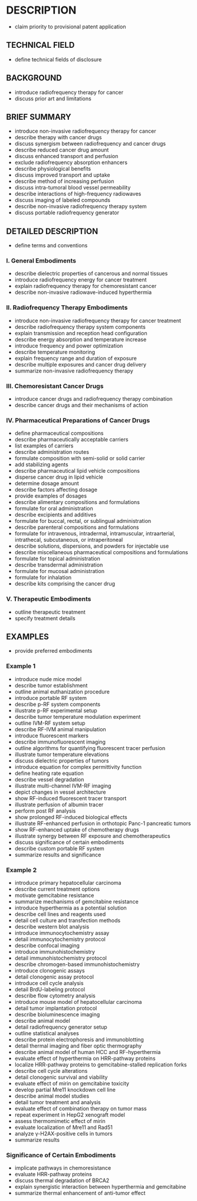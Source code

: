 # DESCRIPTION

- claim priority to provisional patent application

## TECHNICAL FIELD

- define technical fields of disclosure

## BACKGROUND

- introduce radiofrequency therapy for cancer
- discuss prior art and limitations

## BRIEF SUMMARY

- introduce non-invasive radiofrequency therapy for cancer
- describe therapy with cancer drugs
- discuss synergism between radiofrequency and cancer drugs
- describe reduced cancer drug amount
- discuss enhanced transport and perfusion
- exclude radiofrequency absorption enhancers
- describe physiological benefits
- discuss improved transport and uptake
- describe method of increasing perfusion
- discuss intra-tumoral blood vessel permeability
- describe interactions of high-frequency radiowaves
- discuss imaging of labeled compounds
- describe non-invasive radiofrequency therapy system
- discuss portable radiofrequency generator

## DETAILED DESCRIPTION

- define terms and conventions

### I. General Embodiments

- describe dielectric properties of cancerous and normal tissues
- introduce radiofrequency energy for cancer treatment
- explain radiofrequency therapy for chemoresistant cancer
- describe non-invasive radiowave-induced hyperthermia

### II. Radiofrequency Therapy Embodiments

- introduce non-invasive radiofrequency therapy for cancer treatment
- describe radiofrequency therapy system components
- explain transmission and reception head configuration
- describe energy absorption and temperature increase
- introduce frequency and power optimization
- describe temperature monitoring
- explain frequency range and duration of exposure
- describe multiple exposures and cancer drug delivery
- summarize non-invasive radiofrequency therapy

### III. Chemoresistant Cancer Drugs

- introduce cancer drugs and radiofrequency therapy combination
- describe cancer drugs and their mechanisms of action

### IV. Pharmaceutical Preparations of Cancer Drugs

- define pharmaceutical compositions
- describe pharmaceutically acceptable carriers
- list examples of carriers
- describe administration routes
- formulate composition with semi-solid or solid carrier
- add stabilizing agents
- describe pharmaceutical lipid vehicle compositions
- disperse cancer drug in lipid vehicle
- determine dosage amount
- describe factors affecting dosage
- provide examples of dosages
- describe alimentary compositions and formulations
- formulate for oral administration
- describe excipients and additives
- formulate for buccal, rectal, or sublingual administration
- describe parenteral compositions and formulations
- formulate for intravenous, intradermal, intramuscular, intraarterial, intrathecal, subcutaneous, or intraperitoneal
- describe solutions, dispersions, and powders for injectable use
- describe miscellaneous pharmaceutical compositions and formulations
- formulate for topical administration
- describe transdermal administration
- formulate for mucosal administration
- formulate for inhalation
- describe kits comprising the cancer drug

### V. Therapeutic Embodiments

- outline therapeutic treatment
- specify treatment details

## EXAMPLES

- provide preferred embodiments

### Example 1

- introduce nude mice model
- describe tumor establishment
- outline animal euthanization procedure
- introduce portable RF system
- describe p-RF system components
- illustrate p-RF experimental setup
- describe tumor temperature modulation experiment
- outline IVM-RF system setup
- describe RF-IVM animal manipulation
- introduce fluorescent markers
- describe immunofluorescent imaging
- outline algorithms for quantifying fluorescent tracer perfusion
- illustrate tumor temperature elevations
- discuss dielectric properties of tumors
- introduce equation for complex permittivity function
- define heating rate equation
- describe vessel degradation
- illustrate multi-channel IVM-RF imaging
- depict changes in vessel architecture
- show RF-induced fluorescent tracer transport
- illustrate perfusion of albumin tracer
- perform post RF analysis
- show prolonged RF-induced biological effects
- illustrate RF-enhanced perfusion in orthotopic Panc-1 pancreatic tumors
- show RF-enhanced uptake of chemotherapy drugs
- illustrate synergy between RF exposure and chemotherapeutics
- discuss significance of certain embodiments
- describe custom portable RF system
- summarize results and significance

### Example 2

- introduce primary hepatocellular carcinoma
- describe current treatment options
- motivate gemcitabine resistance
- summarize mechanisms of gemcitabine resistance
- introduce hyperthermia as a potential solution
- describe cell lines and reagents used
- detail cell culture and transfection methods
- describe western blot analysis
- introduce immunocytochemistry assay
- detail immunocytochemistry protocol
- describe confocal imaging
- introduce immunohistochemistry
- detail immunohistochemistry protocol
- describe chromogen-based immunohistochemistry
- introduce clonogenic assays
- detail clonogenic assay protocol
- introduce cell cycle analysis
- detail BrdU-labeling protocol
- describe flow cytometry analysis
- introduce mouse model of hepatocellular carcinoma
- detail tumor implantation protocol
- describe bioluminescence imaging
- describe animal model
- detail radiofrequency generator setup
- outline statistical analyses
- describe protein electrophoresis and immunoblotting
- detail thermal imaging and fiber optic thermography
- describe animal model of human HCC and RF-hyperthermia
- evaluate effect of hyperthermia on HRR-pathway proteins
- localize HRR-pathway proteins to gemcitabine-stalled replication forks
- describe cell cycle alterations
- detail clonogenic survival and viability
- evaluate effect of mirin on gemcitabine toxicity
- develop partial Mre11 knockdown cell line
- describe animal model studies
- detail tumor treatment and analysis
- evaluate effect of combination therapy on tumor mass
- repeat experiment in HepG2 xenograft model
- assess thermomimetic effect of mirin
- evaluate localization of Mre11 and Rad51
- analyze γ-H2AX-positive cells in tumors
- summarize results

### Significance of Certain Embodiments

- implicate pathways in chemoresistance
- evaluate HRR-pathway proteins
- discuss thermal degradation of BRCA2
- explain synergistic interaction between hyperthermia and gemcitabine
- summarize thermal enhancement of anti-tumor effect

